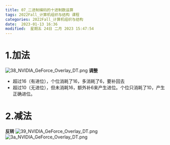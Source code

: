 ```yaml
---
title: 07_二进制编码的十进制数运算
tags: 2022Fall_计算机组织与结构 课程
categories: 2022Fall_计算机组织与结构
date:  2023-01-13 16:36
modified:  星期五 24日 二月 2023 15:47:54
---
```


# 1.加法
![38_NVIDIA_GeForce_Overlay_DT.png](https://chillcharlie-img.oss-cn-hangzhou.aliyuncs.com/imgae/2023/01/28/aa14a6ec0dc75fe08c29d86f6be70bd2_38_NVIDIA_GeForce_Overlay_DT.png)
**调整**
- 超过16（有进位），个位消耗了16，多消耗了6，要补回去
- 超过10（无进位），但未消耗16，额外补6来产生进位。个位只消耗了10，产生正确进位。
# 2.减法
**反转**
![39_NVIDIA_GeForce_Overlay_DT.png](https://chillcharlie-img.oss-cn-hangzhou.aliyuncs.com/imgae/2023/01/28/695cd34174bec02ac6a830af5c254fcd_39_NVIDIA_GeForce_Overlay_DT.png)
![3a_NVIDIA_GeForce_Overlay_DT.png](https://chillcharlie-img.oss-cn-hangzhou.aliyuncs.com/imgae/2023/01/28/f75e643d4a1a621718a531e95d799f03_3a_NVIDIA_GeForce_Overlay_DT.png)
